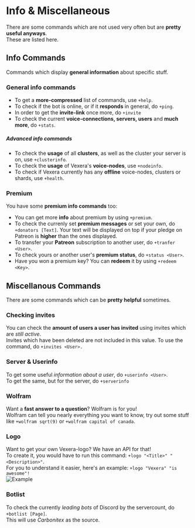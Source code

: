 # Info & Miscellaneous

There are some commands which are not used very often but are **pretty useful anyways**.<br/>
These are listed here.

## Info Commands

Commands which display **general information** about specific stuff.

### General info commands
* To get a **more-compressed** list of commands, use `+help`.
* To check if the bot is online, or if it **responds** in general, do `+ping`.  
* In order to get the **invite-link** once more, do `+invite`
* To check the current **voice-connections, servers, users** and **much more**, do `+stats`.

##### Advanced info commands
* To check the **usage** of all **clusters**, as well as the cluster your server is on, use `+clusterinfo`.
* To check the **usage** of Vexera's **voice-nodes**, use `+nodeinfo`.
* To check if Vexera currently has any **offline** voice-nodes, clusters or shards, use `+health`.

### Premium
You have some **premium info commands** too:  

* You can get more **info** about premium by using `+premium`.  
* To check the currenly set **premium messages** or set your own, do `+donators [Text]`. Your text will be displayed on top if your pledge on Patreon is **higher** than the ones displayed.
* To transfer your **Patreon** subscription to another user, do `+tranfer <User>`.
* To check yours or another user's **premium status**, do `+status <User>`.
* Have you won a premium key? You can **redeem** it by using `+redeem <Key>`.

## Miscellanous Commands

There are some commands which can be **pretty helpful** sometimes.

### Checking invites
You can check the **amount of users a user has invited** using invites which are *still active*.<br/>
Invites which have been deleted are not included in this value. To use the command, do `+invites <User>.`

### Server & Userinfo
To get some useful *information about a user*, do `+userinfo <User>`.<br/>
To get the same, but for the server, do `+serverinfo`

### Wolfram
Want a **fast answer to a question**? Wolfram is for you!<br/>
Wolfram can tell you nearly everything you want to know, try out some stuff like `+wolfram sqrt(9)` or `+wolfram capital of canada`.

### Logo
Want to get your own Vexera-logo? We have an API for that!<br/>
To create it, you would have to run this command: `+logo "<Title>" "<Description>"`.<br/>
For you to understand it easier, here's an example: `+logo "Vexera" "is awesome"!`<br/>
![Example](https://paste.vexera.io/65ff25.png)

### Botlist
To check the currently *leading bots* of Discord by the servercount, do `+botlist [Page]`.<br/> 
This will use *Carbonitex* as the source.


